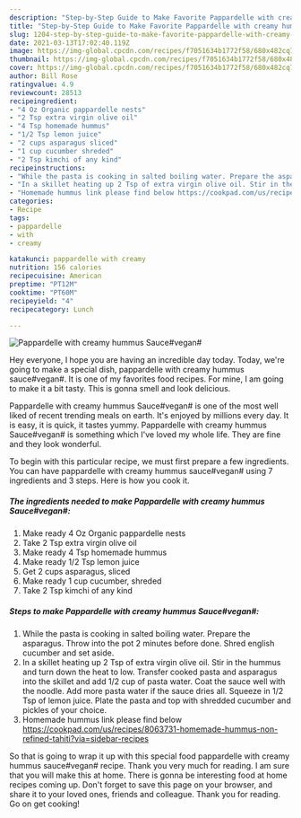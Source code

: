 ```yaml
---
description: "Step-by-Step Guide to Make Favorite Pappardelle with creamy hummus Sauce#vegan#"
title: "Step-by-Step Guide to Make Favorite Pappardelle with creamy hummus Sauce#vegan#"
slug: 1204-step-by-step-guide-to-make-favorite-pappardelle-with-creamy-hummus-saucevegan
date: 2021-03-13T17:02:40.119Z
image: https://img-global.cpcdn.com/recipes/f7051634b1772f58/680x482cq70/pappardelle-with-creamy-hummus-saucevegan-recipe-main-photo.jpg
thumbnail: https://img-global.cpcdn.com/recipes/f7051634b1772f58/680x482cq70/pappardelle-with-creamy-hummus-saucevegan-recipe-main-photo.jpg
cover: https://img-global.cpcdn.com/recipes/f7051634b1772f58/680x482cq70/pappardelle-with-creamy-hummus-saucevegan-recipe-main-photo.jpg
author: Bill Rose
ratingvalue: 4.9
reviewcount: 28513
recipeingredient:
- "4 Oz Organic pappardelle nests"
- "2 Tsp extra virgin olive oil"
- "4 Tsp homemade hummus"
- "1/2 Tsp lemon juice"
- "2 cups asparagus sliced"
- "1 cup cucumber shreded"
- "2 Tsp kimchi of any kind"
recipeinstructions:
- "While the pasta is cooking in salted boiling water. Prepare the asparagus. Throw into the pot 2 minutes before done. Shred english cucumber and set aside."
- "In a skillet heating up 2 Tsp of extra virgin olive oil. Stir in the hummus and turn down the heat to low. Transfer cooked pasta and asparagus into the skillet and add 1/2 cup of pasta water. Coat the sauce well with the noodle. Add more pasta water if the sauce dries all. Squeeze in 1/2 Tsp of lemon juice. Plate the pasta and top with shredded cucumber and pickles of your choice."
- "Homemade hummus link please find below https://cookpad.com/us/recipes/8063731-homemade-hummus-non-refined-tahiti?via=sidebar-recipes"
categories:
- Recipe
tags:
- pappardelle
- with
- creamy

katakunci: pappardelle with creamy 
nutrition: 156 calories
recipecuisine: American
preptime: "PT12M"
cooktime: "PT60M"
recipeyield: "4"
recipecategory: Lunch

---
```



![Pappardelle with creamy hummus Sauce#vegan#](https://img-global.cpcdn.com/recipes/f7051634b1772f58/680x482cq70/pappardelle-with-creamy-hummus-saucevegan-recipe-main-photo.jpg)

Hey everyone, I hope you are having an incredible day today. Today, we're going to make a special dish, pappardelle with creamy hummus sauce#vegan#. It is one of my favorites food recipes. For mine, I am going to make it a bit tasty. This is gonna smell and look delicious.

Pappardelle with creamy hummus Sauce#vegan# is one of the most well liked of recent trending meals on earth. It's enjoyed by millions every day. It is easy, it is quick, it tastes yummy. Pappardelle with creamy hummus Sauce#vegan# is something which I've loved my whole life. They are fine and they look wonderful.




To begin with this particular recipe, we must first prepare a few ingredients. You can have pappardelle with creamy hummus sauce#vegan# using 7 ingredients and 3 steps. Here is how you cook it.

<!--inarticleads1-->

##### The ingredients needed to make Pappardelle with creamy hummus Sauce#vegan#:

1. Make ready 4 Oz Organic pappardelle nests
1. Take 2 Tsp extra virgin olive oil
1. Make ready 4 Tsp homemade hummus
1. Make ready 1/2 Tsp lemon juice
1. Get 2 cups asparagus, sliced
1. Make ready 1 cup cucumber, shreded
1. Take 2 Tsp kimchi of any kind




<!--inarticleads2-->

##### Steps to make Pappardelle with creamy hummus Sauce#vegan#:

1. While the pasta is cooking in salted boiling water. Prepare the asparagus. Throw into the pot 2 minutes before done. Shred english cucumber and set aside.
1. In a skillet heating up 2 Tsp of extra virgin olive oil. Stir in the hummus and turn down the heat to low. Transfer cooked pasta and asparagus into the skillet and add 1/2 cup of pasta water. Coat the sauce well with the noodle. Add more pasta water if the sauce dries all. Squeeze in 1/2 Tsp of lemon juice. Plate the pasta and top with shredded cucumber and pickles of your choice.
1. Homemade hummus link please find below https://cookpad.com/us/recipes/8063731-homemade-hummus-non-refined-tahiti?via=sidebar-recipes




So that is going to wrap it up with this special food pappardelle with creamy hummus sauce#vegan# recipe. Thank you very much for reading. I am sure that you will make this at home. There is gonna be interesting food at home recipes coming up. Don't forget to save this page on your browser, and share it to your loved ones, friends and colleague. Thank you for reading. Go on get cooking!
